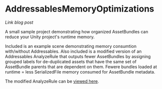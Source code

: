 # AddressablesMemoryOptimizations

*Link blog post*

A small sample project demonstrating how organized AssetBundles can reduce your Unity project's runtime memory.

Included is an example scene demonstrating memory consumtion with/without Addressables. Also included is a modified version of an Addressables AnalyzeRule that outputs fewer AssetBundles by assigning grouped labels for de-duplicated assets that have the same set of AssetBundle parents that are dependent on them. Fewere bundles loaded at runtime = less SerializedFile memory consumed for AssetBundle metadata.

The modified AnalyzeRule can be [viewed here](https://github.com/patrickdevarney/AddressablesMemoryOptimizations/blob/main/Assets/Editor/CheckBundleDupeDependenciesV2.cs).
